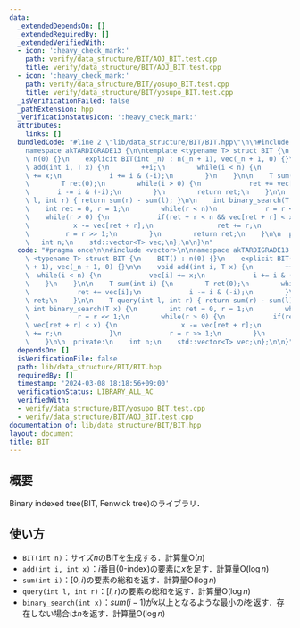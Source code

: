 ```yaml
---
data:
  _extendedDependsOn: []
  _extendedRequiredBy: []
  _extendedVerifiedWith:
  - icon: ':heavy_check_mark:'
    path: verify/data_structure/BIT/AOJ_BIT.test.cpp
    title: verify/data_structure/BIT/AOJ_BIT.test.cpp
  - icon: ':heavy_check_mark:'
    path: verify/data_structure/BIT/yosupo_BIT.test.cpp
    title: verify/data_structure/BIT/yosupo_BIT.test.cpp
  _isVerificationFailed: false
  _pathExtension: hpp
  _verificationStatusIcon: ':heavy_check_mark:'
  attributes:
    links: []
  bundledCode: "#line 2 \"lib/data_structure/BIT/BIT.hpp\"\n\n#include <vector>\n\n\
    namespace akTARDIGRADE13 {\n\ntemplate <typename T> struct BIT {\n    BIT() :\
    \ n(0) {}\n    explicit BIT(int _n) : n(_n + 1), vec(_n + 1, 0) {}\n\n    void\
    \ add(int i, T x) {\n        ++i;\n        while(i < n) {\n            vec[i]\
    \ += x;\n            i += i & (-i);\n        }\n    }\n\n    T sum(int i) {\n\
    \        T ret(0);\n        while(i > 0) {\n            ret += vec[i];\n     \
    \       i -= i & (-i);\n        }\n        return ret;\n    }\n\n    T query(int\
    \ l, int r) { return sum(r) - sum(l); }\n\n    int binary_search(T x) {\n    \
    \    int ret = 0, r = 1;\n        while(r < n)\n            r = r << 1;\n    \
    \    while(r > 0) {\n            if(ret + r < n && vec[ret + r] < x) {\n     \
    \           x -= vec[ret + r];\n                ret += r;\n            }\n   \
    \         r = r >> 1;\n        }\n        return ret;\n    }\n\n  private:\n \
    \   int n;\n    std::vector<T> vec;\n};\n\n}\n"
  code: "#pragma once\n\n#include <vector>\n\nnamespace akTARDIGRADE13 {\n\ntemplate\
    \ <typename T> struct BIT {\n    BIT() : n(0) {}\n    explicit BIT(int _n) : n(_n\
    \ + 1), vec(_n + 1, 0) {}\n\n    void add(int i, T x) {\n        ++i;\n      \
    \  while(i < n) {\n            vec[i] += x;\n            i += i & (-i);\n    \
    \    }\n    }\n\n    T sum(int i) {\n        T ret(0);\n        while(i > 0) {\n\
    \            ret += vec[i];\n            i -= i & (-i);\n        }\n        return\
    \ ret;\n    }\n\n    T query(int l, int r) { return sum(r) - sum(l); }\n\n   \
    \ int binary_search(T x) {\n        int ret = 0, r = 1;\n        while(r < n)\n\
    \            r = r << 1;\n        while(r > 0) {\n            if(ret + r < n &&\
    \ vec[ret + r] < x) {\n                x -= vec[ret + r];\n                ret\
    \ += r;\n            }\n            r = r >> 1;\n        }\n        return ret;\n\
    \    }\n\n  private:\n    int n;\n    std::vector<T> vec;\n};\n\n}"
  dependsOn: []
  isVerificationFile: false
  path: lib/data_structure/BIT/BIT.hpp
  requiredBy: []
  timestamp: '2024-03-08 18:18:56+09:00'
  verificationStatus: LIBRARY_ALL_AC
  verifiedWith:
  - verify/data_structure/BIT/yosupo_BIT.test.cpp
  - verify/data_structure/BIT/AOJ_BIT.test.cpp
documentation_of: lib/data_structure/BIT/BIT.hpp
layout: document
title: BIT
---
```


## 概要

Binary indexed tree(BIT, Fenwick tree)のライブラリ．

## 使い方

- `BIT(int n)`：サイズ$n$のBITを生成する．計算量$\mathrm{O}(n)$
- `add(int i, int x)`：$i$番目(0-index)の要素に$x$を足す．計算量$\mathrm{O}(\log n)$
- `sum(int i)`：$[0, i)$の要素の総和を返す．計算量$\mathrm{O}(\log n)$
- `query(int l, int r)`：$[l, r)$の要素の総和を返す．計算量$\mathrm{O}(\log n)$
- `binary_search(int x)`：$sum(i-1)$が$x$以上となるような最小の$i$を返す．存在しない場合は$n$を返す．計算量$\mathrm{O}(\log n)$